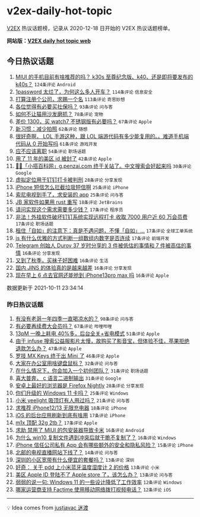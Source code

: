 # v2ex-daily-hot-topic

[V2EX](https://www.v2ex.com/) 热议话题榜，记录从 2020-12-18 日开始的 V2EX 热议话题榜单。

**网站版：[V2EX daily hot topic web](https://boojack.github.io/v2ex-daily-hot-topic-web/)**

## 今日热议话题

<!-- TODAY BEGIN -->

1. [MIUI 的手机目前有啥推荐的吗？ k30s 至尊纪念版、k40、还是即将要发布的 k40s？](https://www.v2ex.com/t/806981) `124条评论` `Android`
1. [1password 太烂了，为何这么多人开车？](https://www.v2ex.com/t/806965) `114条评论` `信息安全`
1. [打算注册个公司，求赐一个名](https://www.v2ex.com/t/806941) `113条评论` `奇思妙想`
1. [各位觉得有必要买社保吗？](https://www.v2ex.com/t/806939) `93条评论` `问与答`
1. [如何不让猫用沙发磨抓？](https://www.v2ex.com/t/806972) `78条评论` `宠物`
1. [差价 1300，买 watch7 不锈钢版有必要吗？](https://www.v2ex.com/t/806940) `67条评论` `Apple`
1. [新习惯：减少拍照](https://www.v2ex.com/t/806970) `62条评论` `随想`
1. [很好奇啊， LOL 手游这种，跟 LOL 端游代码有多少能复用的。。难道手机端代码从 0 开始写吗](https://www.v2ex.com/t/807036) `61条评论` `游戏开发`
1. [应不应该离职](https://www.v2ex.com/t/807016) `54条评论` `职场话题`
1. [用了 11 年的美区 id 被封了](https://www.v2ex.com/t/807152) `42条评论` `Apple`
1. [🎉🎉「小搭百科网」g.penzai.com 终于关站了。中文搜索会好起来吗](https://www.v2ex.com/t/807150) `30条评论` `Google`
1. [虚拟定位用于钉钉打卡被判刑](https://www.v2ex.com/t/807144) `28条评论` `分享发现`
1. [iPhone 短信怎么拦截垃圾短信啊](https://www.v2ex.com/t/807026) `25条评论` `iPhone`
1. [索尼电视到手了，求安装的 app](https://www.v2ex.com/t/806933) `25条评论` `问与答`
1. [JB 家软件如果用 rust 重写](https://www.v2ex.com/t/806945) `18条评论` `JetBrains`
1. [请问实现这个需求需要多少钱？](https://www.v2ex.com/t/807131) `17条评论` `程序员`
1. [非法！外挂软件破坏钉钉系统实现远程打卡 收取 7000 用户近 60 万会员费](https://www.v2ex.com/t/807076) `17条评论` `职场话题`
1. [租住「自如」的注意下：真是不遇问题，不懂「自如」...](https://www.v2ex.com/t/807008) `17条评论` `全球工单系统`
1. [js 有什么优雅的方式判断一组数组内数字是否连续](https://www.v2ex.com/t/806938) `17条评论` `前端开发`
1. [Telegram 创始人 Durov 37 岁时分享的 3 件被低估的事情和 7 件被高估的事情](https://www.v2ex.com/t/807160) `16条评论` `分享发现`
1. [又到了秋季，买袜子好困难](https://www.v2ex.com/t/807056) `16条评论` `生活`
1. [国内 JINS 的体验真的是越来越差](https://www.v2ex.com/t/807051) `16条评论` `分享发现`
1. [现在早上 6 点去官网还能抢到 iPhone13pro max 吗](https://www.v2ex.com/t/807050) `16条评论` `Apple`

数据更新于 2021-10-11 23:34:14

<!-- TODAY END -->

### 昨日热议话题

<!-- YESTERDAY BEGIN -->

1. [有没有老哥一年四季一直喝凉水的？](https://www.v2ex.com/t/806853) `98条评论` `问与答`
1. [有必要再续费大会员吗？](https://www.v2ex.com/t/806822) `67条评论` `哔哩哔哩`
1. [13pM 一晚上耗电 40%多，后台全关+省电模式](https://www.v2ex.com/t/806801) `51条评论` `Apple`
1. [由于 infuse 搜索公益服影片太慢，故购买了影音宝，但体验不佳，苹果拒绝退款怎么办？](https://www.v2ex.com/t/806819) `47条评论` `Apple`
1. [罗技 MX Keys 终于出 Mini 了](https://www.v2ex.com/t/806799) `46条评论` `Apple`
1. [大家在办公室用啥键盘鼠标？](https://www.v2ex.com/t/806808) `32条评论` `问与答`
1. [在什么情况下，你会加入一个初创团队？](https://www.v2ex.com/t/806815) `31条评论` `职场话题`
1. [喜大普奔， c 语言二进制输出](https://www.v2ex.com/t/806816) `31条评论` `Google`
1. [安卓上最好的浏览器是 Firefox Nightly](https://www.v2ex.com/t/806872) `28条评论` `分享发现`
1. [你们升级的 Windows 11 卡吗？](https://www.v2ex.com/t/806890) `25条评论` `Windows`
1. [小米 yeelight 吸顶灯有人用过吗？](https://www.v2ex.com/t/806887) `21条评论` `问与答`
1. [求推荐 iPhone12/13 无限充电器](https://www.v2ex.com/t/806889) `18条评论` `iPhone`
1. [iOS 的后台应用刷新到底有啥用](https://www.v2ex.com/t/806896) `17条评论` `iPhone`
1. [m1x 顶配 32g 2tb？](https://www.v2ex.com/t/806858) `17条评论` `Apple`
1. [求助 禁用了 MIUI 的包安装器导致卡米](https://www.v2ex.com/t/806881) `16条评论` `Android`
1. [为什么 win10 复制文件遇到冲突后就干脆不复制了？](https://www.v2ex.com/t/806871) `16条评论` `Windows`
1. [iPhone 信任公司私有 App 会有哪些额外的安全和隐私风险？](https://www.v2ex.com/t/806820) `15条评论` `iPhone`
1. [北邮的电视直播网站下线了？](https://www.v2ex.com/t/806814) `14条评论` `问与答`
1. [深圳的小区宽带有什么便宜的套餐吗？](https://www.v2ex.com/t/806884) `13条评论` `深圳`
1. [好奇： 关于 pdd 上小米蓝牙温度湿度计 2 的价格](https://www.v2ex.com/t/806832) `13条评论` `小米`
1. [美区 Apple ID 登陆不了 Apple store 了，该怎么办？](https://www.v2ex.com/t/806798) `13条评论` `问与答`
1. [弱弱的说一句: Windows 11 的一些设计降低了工作效率](https://www.v2ex.com/t/806925) `12条评论` `Windows`
1. [哪家运营商支持 Factime 使用移动网络拨打视频电话？](https://www.v2ex.com/t/806880) `12条评论` `iOS`

<!-- YESTERDAY END -->

---

💡 Idea comes from [justjavac 迷渡](https://github.com/justjavac/)
